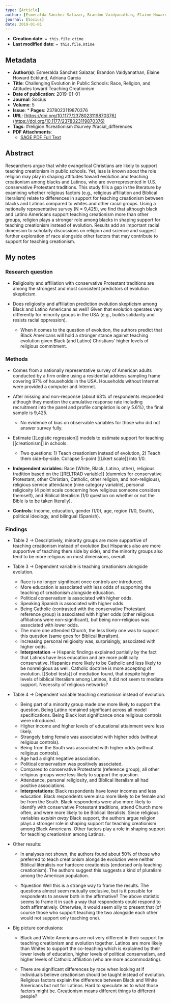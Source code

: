 ```yaml
---
type: [Article]
author: [Esmeralda Sánchez Salazar, Brandon Vaidyanathan, Elaine Howard Ecklund, Adriana Garcia]
journal: [Socius]
date: 2019-01-01
---
```


* **Creation date**: `= this.file.ctime`
* **Last modified date**: `= this.file.mtime`

## Metadata

* **Author(s)**: Esmeralda Sánchez Salazar, Brandon Vaidyanathan, Elaine Howard Ecklund, Adriana Garcia
* **Title**: Challenging Evolution in Public Schools: Race, Religion, and Attitudes toward Teaching Creationism
* **Date of publication**: 2019-01-01
* **Journal**: Socius
* **Volume**: 5
* **Issue**: * **Pages**: 2378023119870376
* **URL**: [https://doi.org/10.1177/2378023119870376](https://doi.org/10.1177/2378023119870376)
* **Tags**: #religion #creationism #survey #racial_differences
* **PDF Attachments**:
  * [SAGE PDF Full Text](zotero://open-pdf/library/items/MPTMDBZV)

## Abstract

Researchers argue that white evangelical Christians are likely to support teaching creationism in public schools. Yet, less is known about the role religion may play in shaping attitudes toward evolution and teaching creationism among blacks and Latinos, who are overrepresented in U.S. conservative Protestant traditions. This study fills a gap in the literature by examining whether religious factors (e.g., religious affiliation and Biblical literalism) relate to differences in support for teaching creationism between blacks and Latinos compared to whites and other racial groups. Using a nationally representative survey (N = 9,425), we find that although black and Latino Americans support teaching creationism more than other groups, religion plays a stronger role among blacks in shaping support for teaching creationism instead of evolution. Results add an important racial dimension to scholarly discussions on religion and science and suggest further exploration of race alongside other factors that may contribute to support for teaching creationism.

## My notes

### Research question

* Religiosity and affiliation with conservative Protestant traditions are among the strongest and most consistent predictors of evolution skepticism.
  
* Does religiosity and affiliation prediction evolution skepticism among Black and Latino Americans as well? Given that evolution operates very differently for minority groups in the USA (e.g., builds solidarity and resists racial oppression).
  
	* When it comes to the question of evolution, the authors predict that Black Americans will hold a stronger stance against teaching evolution given Black (and Latino) Christians' higher levels of religious commitment.

### Methods

* Comes from a nationally representative survey of American adults conducted by a firm online using a residential address sampling frame covering 97% of households in the USA. Households without Internet were provided a computer and Internet.
  
* After missing and non-response (about 63% of respondents responded although they mention the cumulative response rate including recruitment into the panel and profile completion is only 5.6%), the final sample is 9,425.
  
	* No evidence of bias on observable variables for those who did not answer survey fully.
	  
* Estimate [[Logistic regression]] models to estimate support for teaching [[creationism]] in schools.
	* Two questions: 1) Teach creationism instead of evolution, 2) Teach them side-by-side. Collapse 5-point  [[Likert scale]] into 1/0.
	  
* **Independent variables**: Race (White, Black, Latino, other), religious tradition based on the [[RELTRAD variable]] (dummies for conservative Protestant, other Christian, Catholic, other religion, and non-religious), religious service attendance (nine category variable), personal religiosity (4 point scale concerning how religious someone considers themself), and Biblical literalism (1/0 question on whether or not the Bible is to be taken literally).
  
* **Controls**: Income, education, gender (1/0), age, region (1/0, South), political ideology, and bilingual (Spanish).

### Findings

* Table 2 -> Descriptively, minority groups are more supportive of teaching creationism instead of evolution (but Hispanics also are more supportive of teaching them side by side), and the minority groups also tend to be more religious on most dimensions, overall.
  
* Table 3 -> Dependent variable is teaching creationism alongside evolution.
	* Race is no longer significant once controls are introduced.
	* More education is associated with less odds of supporting the teaching of creationism alongside education.
	* Political conservatism is associated with higher odds.
	* Speaking Spanish is associated with higher odds.
	* Being Catholic (contrasted with the conservative Protestant reference group) is associated with higher odds (other religious affiliations were non-significant), but being non-religious was associated with lower odds.
	* The more one attended Church, the less likely one was to support this question (same goes for Biblical literalism).
	* Increasing personal religiosity was, surprisingly, associated with higher odds.
	* **Interpretation** -> Hispanic findings explained partially by the fact that Latinos have less education and are more politically conservative. Hispanics more likely to be Catholic and less likely to be nonreligious as well. Catholic doctrine is more accepting of evolution. [[Sobel tests]] of mediation found, that despite higher levels of biblical literalism among Latinos, it did not seem to mediate support. Necessity of religious networks?
	  
* Table 4 -> Dependent variable teaching creationism instead of evolution.
	* Being part of a minority group made one more likely to support the question. Being Latino remained significant across all model specifications. Being Black lost significance once religious controls were introduced.
	* Higher income and higher levels of educational attainment were less likely.
	* Strangely being female was associated with higher odds (without religious controls).
	* Being from the South was associated with higher odds (without religious controls).
	* Age had a slight negative association.
	* Political conservatism was positively associated.
	* Compared to conservative Protestants (reference group), all other religious groups were less likely to support the question.
	* Attendance, personal religiosity, and Biblical literalism all had positive associations.
	* **Interpretations**: Black respondents have lower incomes and less education. Black respondents were also more likely to be female and be from the South. Black respondents were also more likely to identify with conservative Protestant traditions, attend Church more often, and were more likely to be Biblical literalists. Since religious variables *explain away* Black support, the authors argue religion plays a stronger role in shaping support for teaching creationism among Black Americans. Other factors play a role in shaping support for teaching creationism among Latinos.

* Other results:
	* In analyses not shown, the authors found about 50% of those who preferred to teach creationism alongside evolution were neither Biblical literalists nor hardcore creationists (endorsed only teaching creationism). The authors suggest this suggests a kind of pluralism among the American population.
	  
	* #question Well this is a strange way to frame the results. The questions almost seem mutually exclusive, but is it possible for respondents to answer both in the affirmative? The above statistic seems to frame it in such a way that respondents could respond to both affirmatively. Otherwise, it would seem silly to present that (of course those who support teaching the two alongside each other would not support only teaching one).

* Big picture conclusions:
	* Black and White Americans are not very different in their support for teaching creationism and evolution together. Latinos are more likely than Whites to support the co-teaching which is explained by their lower levels of education, higher levels of political conservatism, and higher levels of Catholic affiliation (who are more accommodating).
	  
	* There are significant differences by race when looking at if individuals believe creationism should be taught instead of evolution. Religious factors explain the difference between Black and White Americans but not for Latinos. Hard to speculate as to what those factors might be. Creationism means different things to different people?